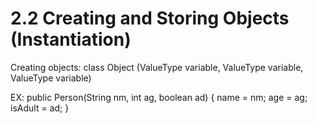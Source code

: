 # 2.2 Creating and Storing Objects (Instantiation)

 Creating objects:
 class Object (ValueType variable, ValueType variable, ValueType variable)
 
 EX:
 public Person(String nm, int ag, boolean ad) {
    name = nm;
    age = ag;
    isAdult = ad;
 }


 